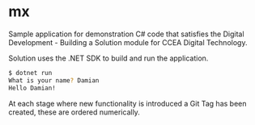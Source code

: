 # mx

Sample application for demonstration C# code that satisfies the Digital Development - Building a Solution module for CCEA Digital Technology.

Solution uses the .NET SDK to build and run the application.

```sh
$ dotnet run 
What is your name? Damian
Hello Damian!
```

At each stage where new functionality is introduced a Git Tag has been created, these are ordered numerically.
